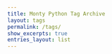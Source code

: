 ```yaml
---
title: Monty Python Tag Archive
layout: tags
permalink: /tags/
show_excerpts: true
entries_layout: list
---
```

